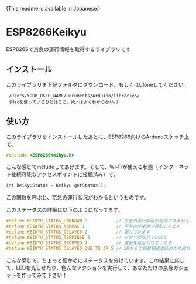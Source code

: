 (This readme is available in Japanese.)

# ESP8266Keikyu
ESP8266で京急の運行情報を取得するライブラリです


## インストール

このライブラリを下記フォルダにダウンロード、もしくはCloneしてください。

```
 /Users/YOUR_USER_NAME/Documents/Arduino/libraries/
 (Macを使っているひとはここ。Winはよくわからない。)
```


## 使い方

このライブラリをインストールしたあとに、ESP8266向けのArdunoスケッチ上で、


```c
#include <ESP8266Keikyu.h>
```

こんな感じでincludeしてあげます。そして、Wi-Fiが使える状態（インターネット接続可能なアクセスポイントに接続済み）で、


```c
int keikyuStatus = Keikyu.getStatus();
```


この関数を呼ぶと、京急の運行状況がわかるというものです。


このステータスの詳細は以下のようになってます。



```c
#define KEIKYU_STATUS_UNKNOWN 0           // 京急の運行情報が取得できません
#define KEIKYU_STATUS_NORMAL 1            // 京急は平常通り運転してます
#define KEIKYU_STATUS_DELAYED 2           // 遅れています
#define KEIKYU_STATUS_TERRIBLE 3          // ダイヤが乱れています
#define KEIKYU_STATUS_STOPPED 4           // 運転を見合わせています
#define KEIKYU_STATUS_DELAYED_DUE_TO_JR 5 // JRからの振替輸送受託のため遅れています
```


こんな感じで、ちょっと細かめにステータスを分けています。この結果に応じて、LEDを光らせたり、色んなアクションを実行して、あなただけの京急ガジェットを作ってみて下さい！
